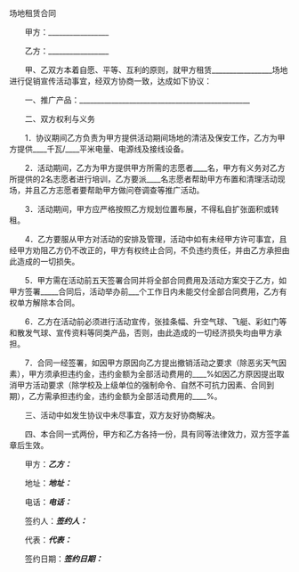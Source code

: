 



场地租赁合同



 

　　甲方：_________________ 


　　乙方：_________________ 


　　甲、乙双方本着自愿、平等、互利的原则，就甲方租赁_________________场地进行促销宣传活动事宜，经双方协商一致，达成如下协议： 


　　一、推广产品：________________________________________________ 


　　二、双方权利与义务 


　　1．协议期间乙方负责为甲方提供活动期间场地的清洁及保安工作，乙方为甲方提供____千瓦/____平米电量、电源线及接线设备。 


　　2．活动期间，乙方为甲方提供甲方所需的志愿者____名，甲方有义务对乙方所提供的2名志愿者进行培训，乙方要派____名志愿者帮助甲方布置和清理活动现场，并且乙方志愿者要帮助甲方做问卷调查等推广活动。 


　　3．活动期间，甲方应严格按照乙方规划位置布展，不得私自扩张面积或转租。 


　　4．乙方要服从甲方对活动的安排及管理，活动中如有未经甲方许可事宜，且经甲方劝阻乙方仍不改正的，甲方有权终止合同，不负违约责任，并由乙方承担由此造成的一切损失。 


　　5．甲方需在活动前五天签署合同并将全部合同费用及活动方案交于乙方，如甲方签署_____合同后，活动举办前___个工作日内未能交付全部合同费用，乙方有权单方解除本合同。 


　　6．乙方在活动前必须进行活动宣传，张挂条幅、升空气球、飞艇、彩虹门等和散发气球、宣传资料等同类产品，否则，由此造成的一切经济损失均由甲方承担。 


　　7．合同一经签署，如因甲方原因向乙方提出撤销活动之要求（除恶劣天气因素），甲方须承担违约金，违约金额为全部活动费用的____%如因乙方原因提出取消甲方活动要求（除学校及上级单位的强制命令、自然不可抗力因素、合同到期），乙方需承担违约金，违约金额为全部活动费用的____%。 


　　三、活动中如发生协议中未尽事宜，双方友好协商解决。 


　　四、本合同一式两份，甲方和乙方各持一份，具有同等法律效力，双方签字盖章后生效。 


　　甲方：_________________乙方：_________________ 


　　地址：_________________地址：_________________ 


　　电话：_________________电话：_________________ 


　　签约人：_______________签约人：_______________ 


　　代表：_________________代表：_________________ 


　　签约日期：_____________签约日期：_____________ 
